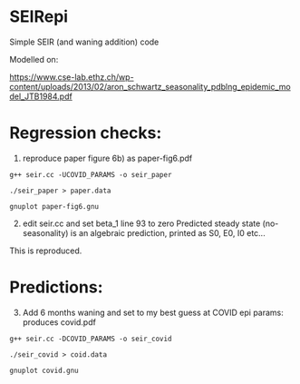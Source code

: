 # SEIRepi
Simple SEIR (and waning addition) code

Modelled on:

https://www.cse-lab.ethz.ch/wp-content/uploads/2013/02/aron_schwartz_seasonality_pdblng_epidemic_model_JTB1984.pdf

# Regression checks:

1) reproduce paper figure 6b) as paper-fig6.pdf

```
g++ seir.cc -UCOVID_PARAMS -o seir_paper

./seir_paper > paper.data

gnuplot paper-fig6.gnu
```

2) edit seir.cc and set beta_1 line 93 to zero
Predicted steady state (no-seasonality) is an algebraic prediction, printed as S0, E0, I0 etc...

This is reproduced.

# Predictions:

3) Add 6 months waning and set to my best guess at COVID epi params: produces covid.pdf

```
g++ seir.cc -DCOVID_PARAMS -o seir_covid

./seir_covid > coid.data

gnuplot covid.gnu
```

